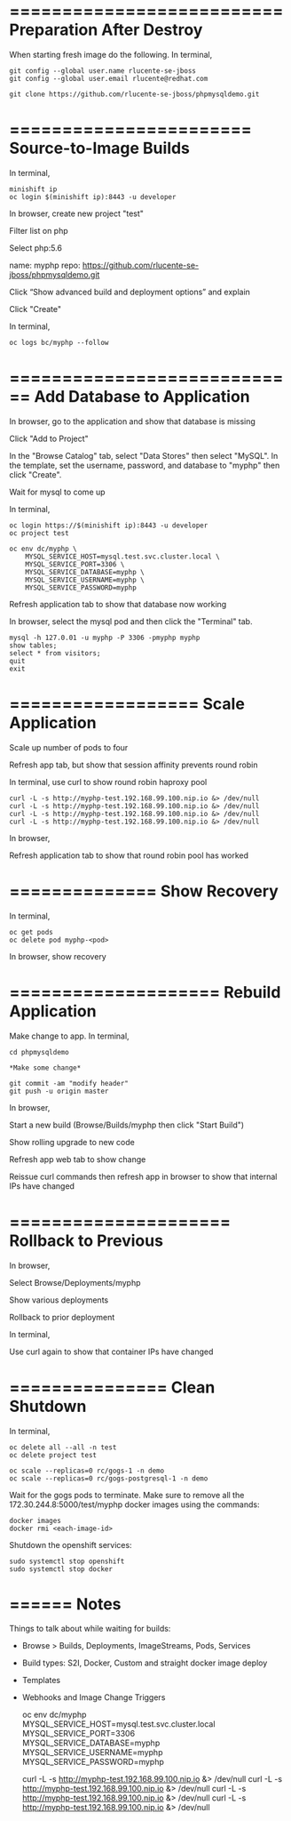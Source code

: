 ==========================
Preparation After Destroy
==========================

When starting fresh image do the following. In terminal,

    git config --global user.name rlucente-se-jboss
    git config --global user.email rlucente@redhat.com

    git clone https://github.com/rlucente-se-jboss/phpmysqldemo.git

=======================
Source-to-Image Builds
=======================

In terminal,

    minishift ip
    oc login $(minishift ip):8443 -u developer

In browser, create new project "test"

Filter list on php

Select php:5.6

name: myphp
repo: https://github.com/rlucente-se-jboss/phpmysqldemo.git

Click “Show advanced build and deployment options” and explain

Click "Create"

In terminal,

    oc logs bc/myphp --follow

============================
Add Database to Application
============================

In browser, go to the application and show that database is missing

Click "Add to Project"

In the "Browse Catalog" tab, select "Data Stores" then select "MySQL".  In the template, set the username, password, and database to "myphp" then click "Create".

Wait for mysql to come up

In terminal,

    oc login https://$(minishift ip):8443 -u developer
    oc project test

    oc env dc/myphp \
        MYSQL_SERVICE_HOST=mysql.test.svc.cluster.local \
        MYSQL_SERVICE_PORT=3306 \
        MYSQL_SERVICE_DATABASE=myphp \
        MYSQL_SERVICE_USERNAME=myphp \
        MYSQL_SERVICE_PASSWORD=myphp

Refresh application tab to show that database now working

In browser, select the mysql pod and then click the "Terminal" tab.

    mysql -h 127.0.01 -u myphp -P 3306 -pmyphp myphp
    show tables;
    select * from visitors;
    quit
    exit

==================
Scale Application
==================

Scale up number of pods to four

Refresh app tab, but show that session affinity prevents round robin

In terminal, use curl to show round robin haproxy pool

    curl -L -s http://myphp-test.192.168.99.100.nip.io &> /dev/null
    curl -L -s http://myphp-test.192.168.99.100.nip.io &> /dev/null
    curl -L -s http://myphp-test.192.168.99.100.nip.io &> /dev/null
    curl -L -s http://myphp-test.192.168.99.100.nip.io &> /dev/null

In browser,

Refresh application tab to show that round robin pool has worked

==============
Show Recovery
==============

In terminal,

    oc get pods
    oc delete pod myphp-<pod>

In browser, show recovery

====================
Rebuild Application
====================

Make change to app.  In terminal,

    cd phpmysqldemo

    *Make some change*
    
    git commit -am "modify header"
    git push -u origin master

In browser,

Start a new build (Browse/Builds/myphp then click "Start Build")

Show rolling upgrade to new code

Refresh app web tab to show change

Reissue curl commands then refresh app in browser to show that internal IPs have changed

=====================
Rollback to Previous
=====================

In browser,

Select Browse/Deployments/myphp

Show various deployments

Rollback to prior deployment

In terminal,

Use curl again to show that container IPs have changed

===============
Clean Shutdown
===============

In terminal,

    oc delete all --all -n test
    oc delete project test
    
    oc scale --replicas=0 rc/gogs-1 -n demo
    oc scale --replicas=0 rc/gogs-postgresql-1 -n demo
    
Wait for the gogs pods to terminate.  Make sure to remove all the
172.30.244.8:5000/test/myphp docker images using the commands:

    docker images
    docker rmi <each-image-id>

Shutdown the openshift services:

    sudo systemctl stop openshift
    sudo systemctl stop docker

======
Notes
======

Things to talk about while waiting for builds:
- Browse > Builds, Deployments, ImageStreams, Pods, Services
- Build types: S2I, Docker, Custom and straight docker image deploy
- Templates
- Webhooks and Image Change Triggers

    oc env dc/myphp \
        MYSQL_SERVICE_HOST=mysql.test.svc.cluster.local \
        MYSQL_SERVICE_PORT=3306 \
        MYSQL_SERVICE_DATABASE=myphp \
        MYSQL_SERVICE_USERNAME=myphp \
        MYSQL_SERVICE_PASSWORD=myphp

    curl -L -s http://myphp-test.192.168.99.100.nip.io &> /dev/null
    curl -L -s http://myphp-test.192.168.99.100.nip.io &> /dev/null
    curl -L -s http://myphp-test.192.168.99.100.nip.io &> /dev/null
    curl -L -s http://myphp-test.192.168.99.100.nip.io &> /dev/null

